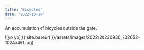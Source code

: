 ```yaml
---
title: "Bicycles"
date: "2022-10-15"
---
```


An accumulation of bicycles outside the gate.

![yo yo]({{ site.baseurl }}/assets/images/2022/20220930_232652-1024x461.jpg)
